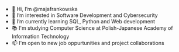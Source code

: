 - 👋 Hi, I’m @majafrankowska
- 👀 I’m interested in Software Development and Cybersecurity
- 🌃 I’m currently learning SQL, Python and Web development
- 📚 I'm studying Computer Science at Polish-Japanese Academy of Information Technology
- 📫 I'm open to new job oppurtunities and project collaborations


<!---
majafrankowska/majafrankowska is a ✨ special ✨ repository because its `README.md` (this file) appears on your GitHub profile.
You can click the Preview link to take a look at your changes.
--->
